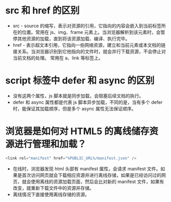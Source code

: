 # src 和 href 的区别

- src - source 的缩写，表示对资源的引用，它指向的内容会嵌入到当前标签所在的位置。常用在 js、img、frame 元素上。当浏览器解析到该元素时，会暂停其他资源的加载，直到将该资源加载、编译、执⾏完毕。
- href - 表示超文本引用，它指向一些网络资源，建立和当前元素或本文档的链接关系。当浏览器识别到它他指向的⽂件时，就会并⾏下载资源，不会停⽌对当前⽂档的处理。 常用在 a、link 等标签上。

# script 标签中 defer 和 async 的区别

- 没有这两个属性，js 脚本就是同步加载，会阻塞后续文档的执行。
- defer 和 async 属性都是代表 js 脚本异步加载，不同的是，当有多个 defer 时，能保证其加载顺序，但是多个 async 属性无法保证顺序。

# 浏览器是如何对 HTML5 的离线储存资源进行管理和加载？

```javascript
<link rel="manifest" href="%PUBLIC_URL%/manifest.json" />
```

- 在线时，浏览器发现 html 头部有 manifest 属性，会请求 manifest 文件。如果是首次访问网页就会下载相应资源并进行离线存储，如果是已经访问过的网页，就会使用离线的资源加载页面，然后会比对新的 manifest 文件，如果有改变，就重新下载文件中的资源并存储。
- 离线情况下直接使用离线存储的资源。
